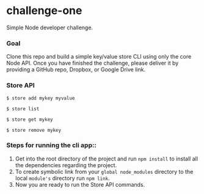 # challenge-one
Simple Node developer challenge.

### Goal
Clone this repo and build a simple key/value store CLI using only the core Node API. Once you have finished the challenge, please deliver it by providing a GitHub repo, Dropbox, or Google Drive link.

### Store API

`$ store add mykey myvalue`

`$ store list`

`$ store get mykey`

`$ store remove mykey`

### Steps for running the cli app::

1. Get into the root directory of the project and run `npm install` to install all the dependencies regarding the project.
2. To create symbolic link from your `global node_modules` directory to the local `module's` directory run `npm link`.
3. Now you are ready to run the Store API commands.

